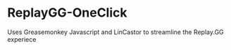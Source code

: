 # ReplayGG-OneClick
Uses Greasemonkey Javascript and LinCastor to streamline the Replay.GG experiece
